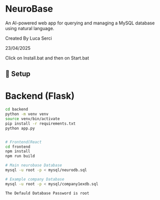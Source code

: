 # NeuroBase

An AI-powered web app for querying and managing a MySQL database using natural language.

Created By Luca Serci

23/04/2025

Click on Install.bat and then on Start.bat


## 🔧 Setup

# Backend (Flask)
```bash
cd backend
python -m venv venv
source venv/bin/activate
pip install -r requirements.txt
python app.py


# Frontend(React
cd frontend
npm install
npm run build

# Main neurobase Database
mysql -u root -p < mysql/neurodb.sql

# Example company Database
mysql -u root -p < mysql/company1exdb.sql

The Defauld Database Password is root
